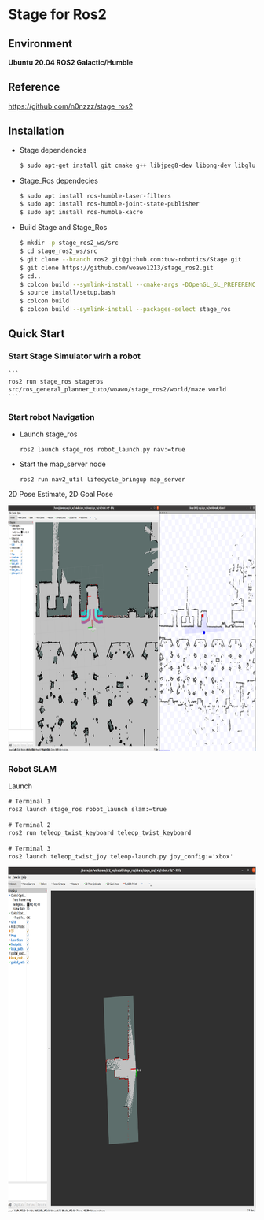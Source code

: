 # Stage for Ros2
 
## Environment
**Ubuntu 20.04 ROS2 Galactic/Humble**

## Reference
https://github.com/n0nzzz/stage_ros2

## Installation
- Stage dependencies
    ```bash
    $ sudo apt-get install git cmake g++ libjpeg8-dev libpng-dev libglu1-mesa-dev libltdl-dev libfltk1.1-dev
    ```
- Stage_Ros dependecies

    ```bash
    $ sudo apt install ros-humble-laser-filters
    $ sudo apt install ros-humble-joint-state-publisher
    $ sudo apt install ros-humble-xacro
    ```

- Build Stage and Stage_Ros

    ```bash
    $ mkdir -p stage_ros2_ws/src
    $ cd stage_ros2_ws/src
    $ git clone --branch ros2 git@github.com:tuw-robotics/Stage.git
    $ git clone https://github.com/woawo1213/stage_ros2.git
    $ cd..
    $ colcon build --symlink-install --cmake-args -DOpenGL_GL_PREFERENCE=LEGACY
    $ source install/setup.bash
    $ colcon build
    $ colcon build --symlink-install --packages-select stage_ros
    ```

## Quick Start

### Start Stage Simulator wirh a robot
    
    ```
    ros2 run stage_ros stageros src/ros_general_planner_tuto/woawo/stage_ros2/world/maze.world
    ```

### Start robot Navigation
- Launch  stage_ros

    ```
    ros2 launch stage_ros robot_launch.py nav:=true
    ```
- Start the map_server node
    ```
    ros2 run nav2_util lifecycle_bringup map_server
    ```


2D Pose Estimate, 2D Goal Pose

<img src="doc/nav.png" width="1000" height="500">

### Robot SLAM
Launch 
```
# Terminal 1
ros2 launch stage_ros robot_launch slam:=true

# Terminal 2
ros2 run teleop_twist_keyboard teleop_twist_keyboard

# Terminal 3
ros2 launch teleop_twist_joy teleop-launch.py joy_config:='xbox'
```
<img src="doc/slam.png" width="700" height="700">